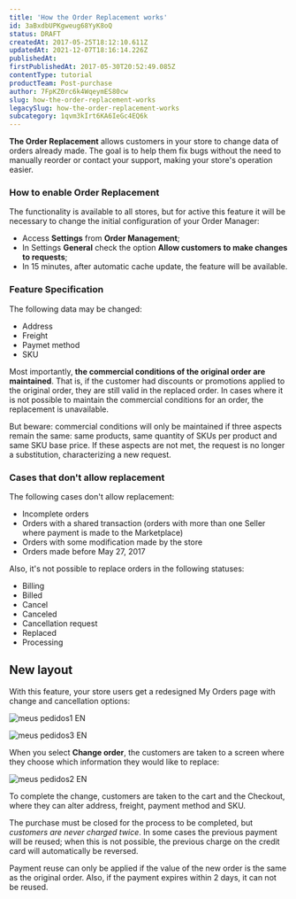 ```yaml
---
title: 'How the Order Replacement works'
id: 3aBxdbUPKgweug68YyK8oQ
status: DRAFT
createdAt: 2017-05-25T18:12:10.611Z
updatedAt: 2021-12-07T18:16:14.226Z
publishedAt: 
firstPublishedAt: 2017-05-30T20:52:49.085Z
contentType: tutorial
productTeam: Post-purchase
author: 7FpKZ0rc6k4WqeymES80cw
slug: how-the-order-replacement-works
legacySlug: how-the-order-replacement-works
subcategory: 1qvm3kIrt6KA6IeGc4EQ6k
---
```


**The Order Replacement** allows customers in your store to change data of orders already made. The goal is to help them fix bugs without the need to manually reorder or contact your support, making your store's operation easier.

### How to enable Order Replacement

The functionality is available to all stores, but for active this feature it will be necessary to change the initial configuration of your Order Manager:

- Access **Settings** from **Order Management**;
- In Settings **General** check the option **Allow customers to make changes to requests**;
- In 15 minutes, after automatic cache update, the feature will be available.


### Feature Specification



The following data may be changed:
- Address
- Freight
- Paymet method
- SKU

Most importantly, **the commercial conditions of the original order are maintained**. That is, if the customer had discounts or promotions applied to the original order, they are still valid in the replaced order. In cases where it is not possible to maintain the commercial conditions for an order, the replacement is unavailable.

But beware: commercial conditions will only be maintained if three aspects remain the same: same products, same quantity of SKUs per product and same SKU base price. If these aspects are not met, the request is no longer a substitution, characterizing a new request.

### Cases that don't allow replacement

The following cases don't allow replacement:
- Incomplete orders
- Orders with a shared transaction (orders with more than one Seller where payment is made to the Marketplace)
- Orders with some modification made by the store
- Orders made before May 27, 2017

Also, it's not possible to replace orders in the following statuses:
- Billing
- Billed
- Cancel
- Canceled
- Cancellation request
- Replaced
- Processing

## New layout

With this feature, your store users get a redesigned My Orders page with change and cancellation options:

![meus pedidos1 EN](//images.contentful.com/alneenqid6w5/6qCTCcaC2WSE8AgcGuI2YM/c435205525f59c10f5c04c664229044b/meus_pedidos1_EN.png)

![meus pedidos3 EN](//images.ctfassets.net/alneenqid6w5/r8wqLRzyGOEmGcMuWQYMg/3fa6aaad6bd888246457d9e96e704516/meus_pedidos3_EN.png)

When you select **Change order**, the customers are taken to a screen where they choose which information they would like to replace:

![meus pedidos2 EN](//images.contentful.com/alneenqid6w5/5ivhWzwvD2UMGEmiWUkcM2/888904d626fd46212329ab5ca423019f/meus_pedidos2_EN.png)

To complete the change, customers are taken to the cart and the Checkout, where they can alter address, freight, payment method and SKU.

<div class = "alert alert-warning">The purchase must be closed for the process to be completed, but <em>customers are never charged twice</em>. In some cases the previous payment will be reused; when this is not possible, the previous charge on the credit card will automatically be reversed.</div>

Payment reuse can only be applied if the value of the new order is the same as the original order. Also, if the payment expires within 2 days, it can not be reused.
